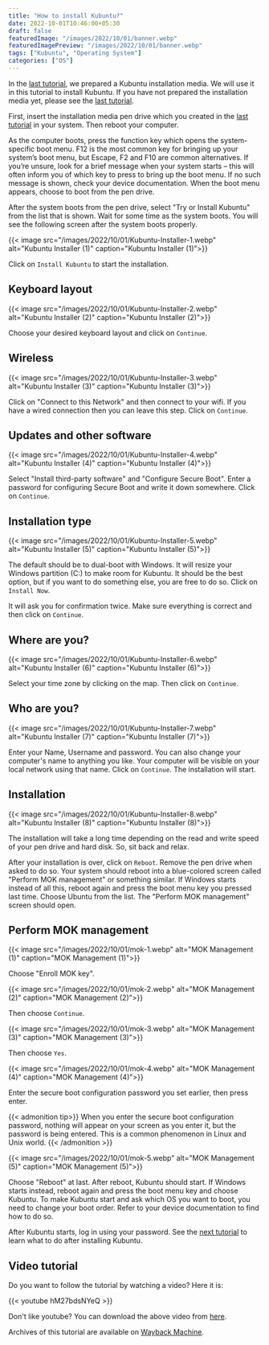 ```yaml
---
title: "How to install Kubuntu?"
date: 2022-10-01T10:46:00+05:30
draft: false
featuredImage: "/images/2022/10/01/banner.webp"
featuredImagePreview: "/images/2022/10/01/banner.webp"
tags: ["Kubuntu", "Operating System"]
categories: ["OS"]
---
```


In the [last tutorial](/create-kubuntu-installation-media), we prepared a Kubuntu installation media. We will use it in this tutorial to install Kubuntu. If you have not prepared the installation media yet, please see the [last tutorial](/create-kubuntu-installation-media).

First, insert the installation media pen drive which you created in the [last tutorial](/create-kubuntu-installation-media) in your system. Then reboot your computer.

As the computer boots, press the function key which opens the system-specific boot menu. F12 is the most common key for bringing up your system’s boot menu, but Escape, F2 and F10 are common alternatives. If you’re unsure, look for a brief message when your system starts – this will often inform you of which key to press to bring up the boot menu. If no such message is shown, check your device documentation. When the boot menu appears, choose to boot from the pen drive.

After the system boots from the pen drive, select "Try or Install Kubuntu" from the list that is shown. Wait for some time as the system boots. You will see the following screen after the system boots properly.

{{< image src="/images/2022/10/01/Kubuntu-Installer-1.webp" alt="Kubuntu Installer (1)" caption="Kubuntu Installer (1)">}}

Click on `Install Kubuntu` to start the installation.

## Keyboard layout

{{< image src="/images/2022/10/01/Kubuntu-Installer-2.webp" alt="Kubuntu Installer (2)" caption="Kubuntu Installer (2)">}}

Choose your desired keyboard layout and click on `Continue`.

## Wireless

{{< image src="/images/2022/10/01/Kubuntu-Installer-3.webp" alt="Kubuntu Installer (3)" caption="Kubuntu Installer (3)">}}

Click on "Connect to this Network" and then connect to your wifi. If you have a wired connection then you can leave this step. Click on `Continue`.

## Updates and other software

{{< image src="/images/2022/10/01/Kubuntu-Installer-4.webp" alt="Kubuntu Installer (4)" caption="Kubuntu Installer (4)">}}

Select "Install third-party software" and "Configure Secure Boot". Enter a password for configuring Secure Boot and write it down somewhere. Click on `Continue`.

## Installation type

{{< image src="/images/2022/10/01/Kubuntu-Installer-5.webp" alt="Kubuntu Installer (5)" caption="Kubuntu Installer (5)">}}

The default should be to dual-boot with Windows. It will resize your Windows partition (C:) to make room for Kubuntu. It should be the best option, but if you want to do something else, you are free to do so. Click on `Install Now`.

It will ask you for confirmation twice. Make sure everything is correct and then click on `Continue`.

## Where are you?

{{< image src="/images/2022/10/01/Kubuntu-Installer-6.webp" alt="Kubuntu Installer (6)" caption="Kubuntu Installer (6)">}}

Select your time zone by clicking on the map. Then click on `Continue`.

## Who are you?

{{< image src="/images/2022/10/01/Kubuntu-Installer-7.webp" alt="Kubuntu Installer (7)" caption="Kubuntu Installer (7)">}}

Enter your Name, Username and password. You can also change your computer's name to anything you like. Your computer will be visible on your local network using that name. Click on `Continue`. The installation will start.

## Installation

{{< image src="/images/2022/10/01/Kubuntu-Installer-8.webp" alt="Kubuntu Installer (8)" caption="Kubuntu Installer (8)">}}

The installation will take a long time depending on the read and write speed of your pen drive and hard disk. So, sit back and relax.

After your installation is over, click on `Reboot`. Remove the pen drive when asked to do so. Your system should reboot into a blue-colored screen called "Perform MOK management" or something similar. If Windows starts instead of all this, reboot again and press the boot menu key you pressed last time. Choose Ubuntu from the list. The "Perform MOK management" screen should open.

## Perform MOK management

{{< image src="/images/2022/10/01/mok-1.webp" alt="MOK Management (1)" caption="MOK Management (1)">}}

Choose "Enroll MOK key".

{{< image src="/images/2022/10/01/mok-2.webp" alt="MOK Management (2)" caption="MOK Management (2)">}}

Then choose `Continue`.

{{< image src="/images/2022/10/01/mok-3.webp" alt="MOK Management (3)" caption="MOK Management (3)">}}

Then choose `Yes`.

{{< image src="/images/2022/10/01/mok-4.webp" alt="MOK Management (4)" caption="MOK Management (4)">}}

Enter the secure boot configuration password you set earlier, then press enter.

{{< admonition tip>}}
When you enter the secure boot configuration password, nothing will appear on your screen as you enter it, but the password is being entered. This is a common phenomenon in Linux and Unix world.
{{< /admonition >}}

{{< image src="/images/2022/10/01/mok-5.webp" alt="MOK Management (5)" caption="MOK Management (5)">}}

Choose "Reboot" at last. After reboot, Kubuntu should start. If Windows starts instead, reboot again and press the boot menu key and choose Kubuntu. To make Kubuntu start and ask which OS you want to boot, you need to change your boot order. Refer to your device documentation to find how to do so.

After Kubuntu starts, log in using your password. See the [next tutorial](/kubuntu-post-installation) to learn what to do after installing Kubuntu.

## Video tutorial

Do you want to follow the tutorial by watching a video? Here it is:

{{< youtube hM27bdsNYeQ >}}

Don't like youtube? You can download the above video from [here](https://link.storjshare.io/jxuwkw6v7a3fdckqm2x4g4gajfwa/virtualhub-setup-videos%2FOS%2FHow%20to%20install%20Kubuntu%2022.04.mp4?download=true).

Archives of this tutorial are available on [Wayback Machine](http://web.archive.org/web/*/https://setup.virtualhub.eu.org/install-kubuntu/).

